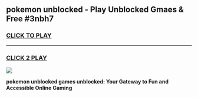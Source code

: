 
## pokemon unblocked - Play Unblocked Gmaes & Free #3nbh7
<h3>
<a href="https://premium.freeplayer.one?title=pokemon_unblocked&ref=03M">CLICK TO PLAY</a></h3>
<hr>

<h3>
<a href="https://premium.freeplayer.one?title=pokemon_unblocked&ref=03M">CLICK 2 PLAY</a>
  
</h3>

<a href="https://premium.freeplayer.one?title=pokemon_unblocked&ref=03M"><img src="https://clearcache.store/games.png"></a>


**pokemon unblocked games unblocked: Your Gateway to Fun and Accessible Online Gaming**
